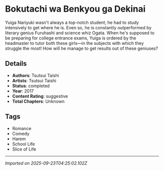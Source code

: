 # Bokutachi wa Benkyou ga Dekinai

Yuiga Nariyuki wasn't always a top-notch student; he had to study intensively to get where he is. Even so, he is constantly outperformed by literary genius Furuhashi and science whiz Ogata. When he's supposed to be preparing for college entrance exams, Yuiga is ordered by the headmaster to tutor both these girls—in the subjects with which they struggle the most! How will he manage to get results out of these geniuses?

## Details
- **Authors**: Tsutsui Taishi
- **Artists**: Tsutsui Taishi
- **Status**: completed
- **Year**: 2017
- **Content Rating**: suggestive
- **Total Chapters**: Unknown

## Tags
- Romance
- Comedy
- Harem
- School Life
- Slice of Life

---
*Imported on 2025-09-23T04:25:02.102Z*
